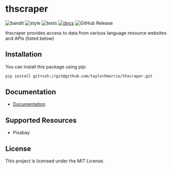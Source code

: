 # thscraper
![bandit](https://github.com/taylorhmorris/thscraper/actions/workflows/bandit.yml/badge.svg?event=push)
![style](https://github.com/taylorhmorris/thscraper/actions/workflows/lint.yml/badge.svg?event=push)
![tests](https://github.com/taylorhmorris/thscraper/actions/workflows/tests.yml/badge.svg?event=push)
[![docs](https://github.com/taylorhmorris/thscraper/actions/workflows/docs.yml/badge.svg?event=push)](https://taylorhmorris.github.io/thscraper/)
![GitHub Release](https://img.shields.io/github/v/release/taylorhmorris/thscraper?sort=semver)



thscraper provides access to data from various language resource websites and APIs (listed below)

## Installation

You can install this package using pip:

```bash
pip install git+ssh://git@github.com/taylorhmorris/thscraper.git
```

## Documentation

- [Documentation](https://taylorhmorris.github.io/thscraper/)

## Supported Resources

- Pixabay

## License

This project is licensed under the MIT License.
